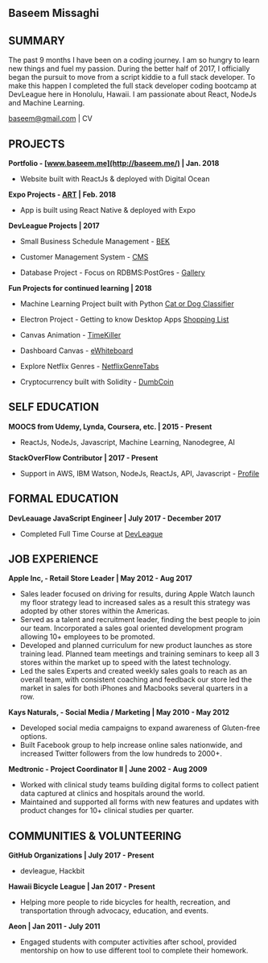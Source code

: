 ## Baseem Missaghi

## SUMMARY

The past 9 months I have been on a coding journey.  I am so hungry to learn new things and fuel my passion.  During the better half of 2017, I officially began the pursuit to move from a script kiddie to a full stack developer.  To make this happen I completed the full stack developer coding bootcamp at DevLeague here in Honolulu, Hawaii. I am passionate about React, NodeJs and Machine Learning. 

baseem@gmail.com | CV

## PROJECTS

<b> Portfolio - [www.baseem.me](http://baseem.me/) | Jan. 2018</b>

* Website built with ReactJs & deployed with Digital Ocean

<b> Expo Projects - [ART](https://expo.io/@baseem) | Feb. 2018</b>

* App is built using React Native & deployed with Expo

<b> DevLeague Projects | 2017</b>

* Small Business Schedule Management - [BEK](https://github.com/ba5eem/bek)

* Customer Management System - [CMS](https://github.com/ba5eem/consume-more-stuff)

* Database Project - Focus on RDBMS:PostGres - [Gallery](https://github.com/ba5eem/express-gallery)

<b> Fun Projects for continued learning | 2018</b>

* Machine Learning Project built with Python [Cat or Dog Classifier](https://github.com/ba5eem/catordog)

* Electron Project - Getting to know Desktop Apps [Shopping List](https://github.com/ba5eem/Electron-Projects)


* Canvas Animation - [TimeKiller](https://ba5eem.github.io/canvasCircleAnimation/)

* Dashboard Canvas - [eWhiteboard](https://dashboardcanvas.herokuapp.com/)

* Explore Netflix Genres - [NetflixGenreTabs](https://netflix-genre-tabs.herokuapp.com/)

* Cryptocurrency built with Solidity - [DumbCoin](https://github.com/ba5eem/DumbCoin)



## SELF EDUCATION

<b>MOOCS from Udemy, Lynda, Coursera, etc. | 2015 - Present</b>

* ReactJs, NodeJs, Javascript, Machine Learning, Nanodegree, AI

<b>StackOverFlow Contributor | 2017 - Present</b>

* Support in AWS, IBM Watson, NodeJs, ReactJs, API, Javascript - [Profile](https://stackoverflow.com/users/9297261/baseem) 

## FORMAL EDUCATION

<b>DevLeauage JavaScript Engineer | July 2017 -  December 2017</b>

* Completed Full Time Course at [DevLeague](https://www.devleague.com/)


## JOB EXPERIENCE

<b>Apple Inc, - Retail Store Leader | May 2012 - Aug 2017</b>

* Sales leader focused on driving for results, during Apple Watch launch my floor strategy lead to increased sales as a result this strategy was adopted by other stores within the Americas.
* Served as a talent and recruitment leader, finding the best people to join our team. Incorporated a sales goal oriented development program allowing 10+ employees to be promoted.
* Developed and planned curriculum for new product launches as store training lead. Planned team meetings and training seminars to keep all 3 stores within the market up to speed with the latest technology.
* Led the sales Experts and created weekly sales goals to reach as an overall team, with consistent coaching and feedback our store led the market in sales for both iPhones and Macbooks several quarters in a row.

<b>Kays Naturals, - Social Media / Marketing | May 2010 - May 2012</b>

* Developed social media campaigns to expand awareness of Gluten-free options.
* Built Facebook group to help increase online sales nationwide, and increased Twitter followers from the low hundreds to 2000+.

<b>Medtronic - Project Coordinator II | June 2002 - Aug 2009</b>

* Worked with clinical study teams building digital forms to collect patient data captured at clinics and hospitals around the world.
* Maintained and supported all forms with new features and updates with product changes for 10+ clinical studies per quarter.

## COMMUNITIES & VOLUNTEERING

<b>GitHub Organizations | July 2017 - Present</b>

* devleague, Hackbit

<b>Hawaii Bicycle League | Jan 2017 - Present</b>

* Helping more people to ride bicycles for health, recreation, and transportation through advocacy, education, and events.

<b>Aeon | Jan 2011 - July 2011</b>

* Engaged students with computer activities after school, provided mentorship on how to use different tool to complete their homework.

